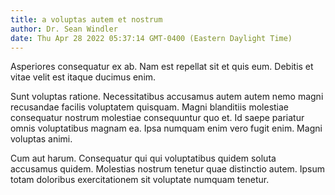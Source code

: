 ```yaml
---
title: a voluptas autem et nostrum
author: Dr. Sean Windler
date: Thu Apr 28 2022 05:37:14 GMT-0400 (Eastern Daylight Time)
---
```

Asperiores consequatur ex ab. Nam est repellat sit et quis eum. Debitis et vitae velit est itaque ducimus enim.

 Sunt voluptas ratione. Necessitatibus accusamus autem autem nemo magni recusandae facilis voluptatem quisquam. Magni blanditiis molestiae consequatur nostrum molestiae consequuntur quo et. Id saepe pariatur omnis voluptatibus magnam ea. Ipsa numquam enim vero fugit enim. Magni voluptas animi.

 Cum aut harum. Consequatur qui qui voluptatibus quidem soluta accusamus quidem. Molestias nostrum tenetur quae distinctio autem. Ipsum totam doloribus exercitationem sit voluptate numquam tenetur.